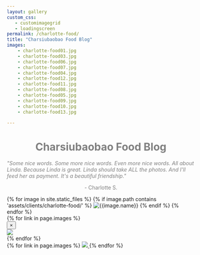 ```yaml
---
layout: gallery
custom_css:
   - customimagegrid
   - loadingscreen
permalink: /charlotte-food/
title: "Charsiubaobao Food Blog"
images: 
    - charlotte-food01.jpg
    - charlotte-food03.jpg
    - charlotte-food06.jpg
    - charlotte-food07.jpg
    - charlotte-food04.jpg
    - charlotte-food12.jpg
    - charlotte-food11.jpg
    - charlotte-food08.jpg
    - charlotte-food05.jpg
    - charlotte-food09.jpg
    - charlotte-food10.jpg
    - charlotte-food13.jpg

---
```

<div class="intro-text">
    <h1 style="color:grey;text-align:center;">Charsiubaobao Food Blog</h1>
    <div class="container">
        <div class="row">
            <div class="col-xs-2 col-sm-2 col-md-2 col-lg-2">
            </div>
            <div class="col-xs-8 col-sm-8 col-md-8 col-lg-8" >
            <i style="color:grey;">"Some nice words. Some more nice words. Even more nice words. All about Linda. Because Linda is great. Linda should take ALL the photos. And I'll feed her as payment. It's a beautiful friendship."</i>
            </div>
            <div class="col-xs-2 col-sm-2 col-md-2 col-lg-2">
            </div>
        </div>
    </div>
    <p style="color:grey;text-align:center;">- Charlotte S.</p>
</div>
<section class="mobile-photos">
{% for image in site.static_files %}
	{% if image.path contains 'assets/clients/charlotte-food/' %}
		<img src="{{image.path}}" alt="{{image.name}}" id="index{{forloop.index}}" class="mobile-photos mobile-noclick"/>
	{% endif %}
{% endfor %}
</section>
<section id="modal">
	{% for link in page.images %}
    <div class="modal fade" tabindex="-1" role="dialog" id="index{{forloop.index}}">
        <div class="modal-dialog modal-lg">
        <div class="modal-content">
            <div class="modal-header">
                <button type="button" class="close" data-dismiss="modal" aria-label="Close"><span aria-hidden="true">&times;</span></button>
            </div>
           <img src="/assets/clients{{ page.permalink }}{{ link }}" id="{{image.path}}"/>
        </div><!-- /.modal-content -->
        </div><!-- /.modal-dialog -->
    </div><!-- /.modal -->
	{% endfor %}
</section>
<section id="photos" class="photos">
{% for link in page.images %}
	 <a href="#index{{forloop.index}}" data-toggle="modal" data-target="#index{{forloop.index}}" class="mobile-noclick">
		<img src="/assets/clients{{ page.permalink }}{{ link }}" id="index{{forloop.index}}"/>
	</a>
{% endfor %}
</section>
